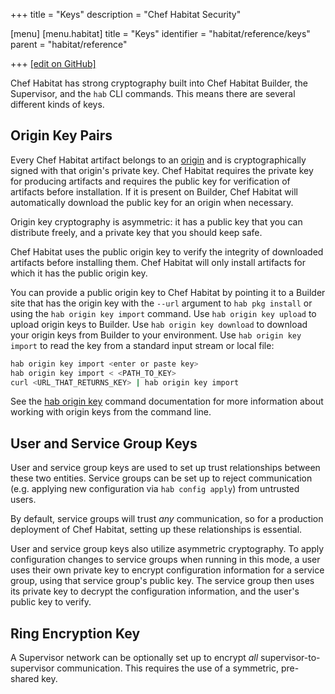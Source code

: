 +++
title = "Keys"
description = "Chef Habitat Security"

[menu]
  [menu.habitat]
    title = "Keys"
    identifier = "habitat/reference/keys"
    parent = "habitat/reference"

+++
[\[edit on GitHub\]](https://github.com/habitat-sh/habitat/blob/master/components/docs-chef-io/content/habitat/keys.md)

Chef Habitat has strong cryptography built into Chef Habitat Builder, the Supervisor, and the `hab` CLI commands. This means there are several different kinds of keys.

## Origin Key Pairs

Every Chef Habitat artifact belongs to an [origin](/glossary/glossary-artifacts) and is cryptographically signed with that origin's private key. Chef Habitat requires the private key for producing artifacts and requires the public key for verification of artifacts before installation. If it is present on Builder, Chef Habitat will automatically download the public key for an origin when necessary.

Origin key cryptography is asymmetric: it has a public key that you can distribute freely, and a private key that you should keep safe.

Chef Habitat uses the public origin key to verify the integrity of downloaded artifacts before installing them.
Chef Habitat will only install artifacts for which it has the public origin key.

You can provide a public origin key to Chef Habitat by pointing it to a Builder site that has the origin key with the `--url` argument to `hab pkg install` or using the `hab origin key import` command.
Use `hab origin key upload` to upload origin keys to Builder.
Use `hab origin key download` to download your origin keys from Builder to your environment.
Use `hab origin key import` to read the key from a standard input stream or local file:

```bash
hab origin key import <enter or paste key>
hab origin key import < <PATH_TO_KEY>
curl <URL_THAT_RETURNS_KEY> | hab origin key import
```

See the [hab origin key](docs/habitat-cli/#hab-origin-key) command documentation for more information about working with origin keys from the command line.

## User and Service Group Keys

User and service group keys are used to set up trust relationships between these two entities. Service groups can be set up to reject communication (e.g. applying new configuration via `hab config apply`) from untrusted users.

By default, service groups will trust *any* communication, so for a production deployment of Chef Habitat, setting up these relationships is essential.

User and service group keys also utilize asymmetric cryptography. To apply configuration changes to service groups when running in this mode, a user uses their own private key to encrypt configuration information for a service group, using that service group's public key. The service group then uses its private key to decrypt the configuration information, and the user's public key to verify.

## Ring Encryption Key

A Supervisor network can be optionally set up to encrypt *all* supervisor-to-supervisor communication. This requires the use of a symmetric, pre-shared key.
